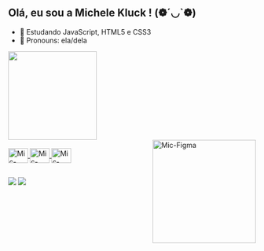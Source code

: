 ## Olá, eu sou a Michele Kluck ! (❁´◡`❁)
- 🌱 Estudando JavaScript, HTML5 e CSS3
- 🐸 Pronouns: ela/dela
<div>
  <a href="https://github.com/michelekluck">
    <img height="180cm" src="https://github-readme-stats.vercel.app/api/top-langs/?username=michelekluck&hide_progress=false&theme=blue-green">
</div>
    
  <img align="right" alt="Mic-Figma" height="210cm" src="https://user-images.githubusercontent.com/74038190/236544207-c4f427b3-be04-4cfe-a3d2-2eabb0d2de73.gif" />
    
<div style="display: inline_block"><br>
  <img align="center" alt="Mic-CSS3" height="30" width="40" src="https://cdn.jsdelivr.net/gh/devicons/devicon/icons/css3/css3-original.svg"/>
  <img align="center" alt="Mic-HTML5" height="30" width="40" src="https://cdn.jsdelivr.net/gh/devicons/devicon/icons/html5/html5-original.svg" />
  <img align="center" alt="Mic-Figma" height="30" width="40" src="https://cdn.jsdelivr.net/gh/devicons/devicon/icons/figma/figma-original.svg" />
</div>
    
##

<div>
 <a href="https://www.linkedin.com/in/michelekluck/" target="_blank"><img src="https://img.shields.io/badge/LinkedIn-0077B5?style=for-the-badge&logo=linkedin&logoColor=white" target="_blank"></a>
  <a href="https://www.behance.net/michelekluck" target="_blank"><img src="https://img.shields.io/badge/-Behance-blue?style=for-the-badge&logo=behance&logoColor=white" target="_blank"></a>
</div>



          
          
